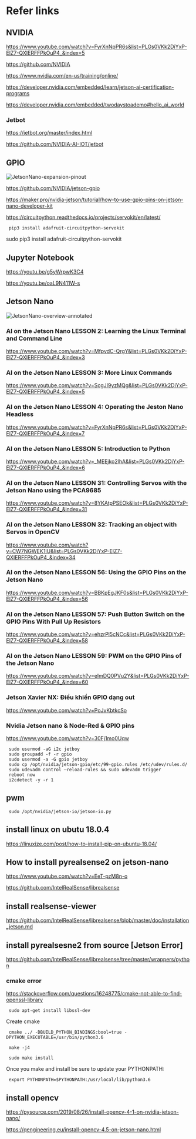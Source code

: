 # Refer links

## NVIDIA

https://www.youtube.com/watch?v=FyrXnNpPR6s&list=PLGs0VKk2DiYxP-ElZ7-QXIERFFPkOuP4_&index=5

https://github.com/NVIDIA

https://www.nvidia.com/en-us/training/online/

https://developer.nvidia.com/embedded/learn/jetson-ai-certification-programs

https://developer.nvidia.com/embedded/twodaystoademo#hello_ai_world

### Jetbot

https://jetbot.org/master/index.html

https://github.com/NVIDIA-AI-IOT/jetbot

## GPIO

![JetsonNano-expansion-pinout](https://user-images.githubusercontent.com/73679364/136185152-faec5c9b-4d30-427f-9b10-27345fca6dde.png)

https://github.com/NVIDIA/jetson-gpio

https://maker.pro/nvidia-jetson/tutorial/how-to-use-gpio-pins-on-jetson-nano-developer-kit

https://circuitpython.readthedocs.io/projects/servokit/en/latest/

     pip3 install adafruit-circuitpython-servokit
sudo pip3 install adafruit-circuitpython-servokit

## Jupyter Notebook

https://youtu.be/g5yWrpwK3C4

https://youtu.be/oaL9N411W-s

## Jetson Nano

![JetsonNano-overview-annotated](https://user-images.githubusercontent.com/73679364/136184979-5444495a-425e-4060-93c1-4807d7fb5831.png)

### AI on the Jetson Nano LESSON 2: Learning the Linux Terminal and Command Line
https://www.youtube.com/watch?v=MfpvdC-QrgY&list=PLGs0VKk2DiYxP-ElZ7-QXIERFFPkOuP4_&index=3

### AI on the Jetson Nano LESSON 3: More Linux Commands
https://www.youtube.com/watch?v=ScgJI9yzMQg&list=PLGs0VKk2DiYxP-ElZ7-QXIERFFPkOuP4_&index=5

### AI on the Jetson Nano LESSON 4: Operating the Jeston Nano Headless
https://www.youtube.com/watch?v=FyrXnNpPR6s&list=PLGs0VKk2DiYxP-ElZ7-QXIERFFPkOuP4_&index=7

### AI on the Jetson Nano LESSON 5: Introduction to Python
https://www.youtube.com/watch?v=_MEEjko2lhA&list=PLGs0VKk2DiYxP-ElZ7-QXIERFFPkOuP4_&index=6

### AI on the Jetson Nano LESSON 31: Controlling Servos with the Jetson Nano using the PCA9685
https://www.youtube.com/watch?v=8YKAtpPSEOk&list=PLGs0VKk2DiYxP-ElZ7-QXIERFFPkOuP4_&index=31

### AI on the Jetson Nano LESSON 32: Tracking an object with Servos in OpenCV
https://www.youtube.com/watch?v=CW7NGWEK1IU&list=PLGs0VKk2DiYxP-ElZ7-QXIERFFPkOuP4_&index=34

### AI on the Jetson Nano LESSON 56: Using the GPIO Pins on the Jetson Nano
https://www.youtube.com/watch?v=BBKpEgJKF0s&list=PLGs0VKk2DiYxP-ElZ7-QXIERFFPkOuP4_&index=56

### AI on the Jetson Nano LESSON 57: Push Button Switch on the GPIO Pins With Pull Up Resistors
https://www.youtube.com/watch?v=ehzrPl5cNCc&list=PLGs0VKk2DiYxP-ElZ7-QXIERFFPkOuP4_&index=58

### AI on the Jetson Nano LESSON 59: PWM on the GPIO Pins of the Jetson Nano
https://www.youtube.com/watch?v=eImDQ0PVu2Y&list=PLGs0VKk2DiYxP-ElZ7-QXIERFFPkOuP4_&index=60

### Jetson Xavier NX: Điều khiển GPIO dạng out
https://www.youtube.com/watch?v=PoJvKbtkcSo

### Nvidia Jetson nano & Node-Red & GPIO pins
https://www.youtube.com/watch?v=30Fj1mo0Uqw

     sudo usermod -aG i2c jetboy 
     sudo groupadd -f -r gpio
     sudo usermod -a -G gpio jetboy
     sudo cp /opt/nvidia/jetson-gpio/etc/99-gpio.rules /etc/udev/rules.d/
     sudo udevadm control –reload-rules && sudo udevadm trigger
     reboot now
     i2cdetect -y -r 1
     
## pwm

     sudo /opt/nvidia/jetson-io/jetson-io.py

## install linux on ubutu 18.0.4

https://linuxize.com/post/how-to-install-pip-on-ubuntu-18.04/

## How to install pyrealsense2 on jetson-nano

https://www.youtube.com/watch?v=EeT-pzM8n-o

https://github.com/IntelRealSense/librealsense

## install realsense-viewer

https://github.com/IntelRealSense/librealsense/blob/master/doc/installation_jetson.md

## install pyrealsesne2 from source [Jetson Error]

https://github.com/IntelRealSense/librealsense/tree/master/wrappers/python

### cmake error

https://stackoverflow.com/questions/16248775/cmake-not-able-to-find-openssl-library

     sudo apt-get install libssl-dev
     
Create cmake
     
     cmake ../ -DBUILD_PYTHON_BINDINGS:bool=true -DPYTHON_EXECUTABLE=/usr/bin/python3.6
     
     make -j4
     
     sudo make install

Once you make and install be sure to update your PYTHONPATH:

     
     export PYTHONPATH=$PYTHONPATH:/usr/local/lib/python3.6
    
## install opencv

https://pysource.com/2019/08/26/install-opencv-4-1-on-nvidia-jetson-nano/

https://qengineering.eu/install-opencv-4.5-on-jetson-nano.html
